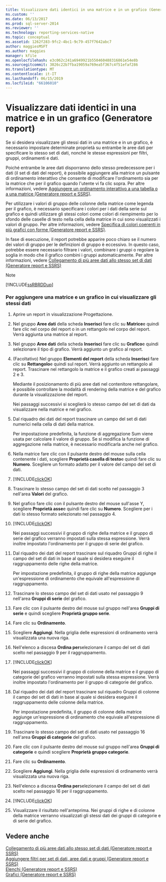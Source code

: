 ```yaml
---
title: Visualizzare dati identici in una matrice e in un grafico (Generatore report) | Microsoft Docs
ms.custom: ''
ms.date: 06/13/2017
ms.prod: sql-server-2014
ms.reviewer: ''
ms.technology: reporting-services-native
ms.topic: conceptual
ms.assetid: 1262f283-9fc2-4bc1-9c79-457f7642abc7
author: maggiesMSFT
ms.author: maggies
manager: kfile
ms.openlocfilehash: e3c062c241a6949921b550460488316861e54e8b
ms.sourcegitcommit: 3026c22b7fba19059a769ea5f367c4f51efaf286
ms.translationtype: MT
ms.contentlocale: it-IT
ms.lasthandoff: 06/15/2019
ms.locfileid: "66106010"
---
```

# <a name="display-the-same-data-on-a-matrix-and-a-chart-report-builder"></a>Visualizzare dati identici in una matrice e in un grafico (Generatore report)
  Se si desidera visualizzare gli stessi dati in una matrice e in un grafico, è necessario impostare determinate proprietà su entrambe le aree dati per specificare lo stesso set di dati, nonché le stesse espressioni per filtri, gruppi, ordinamenti e dati.  
  
 Poiché entrambe le aree dati disporranno dello stesso predecessore per i dati (il set di dati del report), è possibile aggiungere alla matrice un pulsante di ordinamento interattivo che consente di modificare l'ordinamento sia per la matrice che per il grafico quando l'utente vi fa clic sopra. Per altre informazioni, vedere [Aggiungere un ordinamento interattivo a una tabella o a una matrice &#40;Generatore report e SSRS&#41;](add-interactive-sort-to-a-table-or-matrix-report-builder-and-ssrs.md).  
  
 Per utilizzare i valori di gruppo delle colonne della matrice come legenda per il grafico, è necessario specificare i colori per i dati della serie sul grafico e quindi utilizzare gli stessi colori come colori di riempimento per lo sfondo delle caselle di testo nella cella della matrice in cui sono visualizzati i valori di gruppo. Per altre informazioni, vedere [Specifica di colori coerenti in più grafici con forme &#40;Generatore report e SSRS&#41;](charts-report-builder-and-ssrs.md).  
  
 In fase di esecuzione, il report potrebbe apparire poco chiaro se il numero dei valori di gruppo per le definizioni di gruppo è eccessivo. In questo caso, potrebbe essere necessario filtrare i valori, combinare i gruppi o regolare la soglia in modo che il grafico combini i gruppi automaticamente. Per altre informazioni, vedere [Collegamento di più aree dati allo stesso set di dati &#40;Generatore report e SSRS&#41;](linking-multiple-data-regions-to-the-same-dataset-report-builder-and-ssrs.md)  
  
> [!NOTE]  
>  [!INCLUDE[ssRBRDDup](../../includes/ssrbrddup-md.md)]  
  
### <a name="to-add-a-matrix-and-chart-to-display-the-same-data"></a>Per aggiungere una matrice e un grafico in cui visualizzare gli stessi dati  
  
1.  Aprire un report in visualizzazione Progettazione.  
  
2.  Nel gruppo **Aree dati** della scheda **Inserisci** fare clic su **Matrice**e quindi fare clic nel corpo del report o in un rettangolo nel corpo del report. Verrà aggiunta una matrice al report.  
  
3.  Nel gruppo **Aree dati** della scheda **Inserisci** fare clic su **Grafico**e quindi selezionare il tipo di grafico. Verrà aggiunto un grafico al report.  
  
4.  (Facoltativo) Nel gruppo **Elementi del report** della scheda **Inserisci** fare clic su **Rettangolo**e quindi sul report. Verrà aggiunto un rettangolo al report. Trascinare nel rettangolo la matrice e il grafico creati ai passaggi 2 e 3.  
  
     Mediante il posizionamento di più aree dati nel contenitore rettangolare, è possibile controllare la modalità di rendering della matrice e del grafico durante la visualizzazione del report.  
  
     Nei passaggi successivi si sceglierà lo stesso campo del set di dati da visualizzare nella matrice e nel grafico.  
  
5.  Dal riquadro dei dati del report trascinare un campo del set di dati numerici nella cella di dati della matrice.  
  
     Per impostazione predefinita, la funzione di aggregazione Sum viene usata per calcolare il valore di gruppo. Se si modifica la funzione di aggregazione nella matrice, è necessario modificarla anche nel grafico.  
  
6.  Nella matrice fare clic con il pulsante destro del mouse sulla cella contenente i dati, scegliere **Proprietà casella di testo**e quindi fare clic su **Numero**. Scegliere un formato adatto per il valore del campo del set di dati.  
  
7.  [!INCLUDE[clickOK](../../includes/clickok-md.md)]  
  
8.  Trascinare lo stesso campo del set di dati scelto nel passaggio 3 nell'area **Valori** del grafico.  
  
9. Nel grafico fare clic con il pulsante destro del mouse sull'asse Y, scegliere **Proprietà asse**e quindi fare clic su **Numero**. Scegliere per i dati lo stesso formato selezionato nel passaggio 4.  
  
10. [!INCLUDE[clickOK](../../includes/clickok-md.md)]  
  
     Nei passaggi successivi il gruppo di righe della matrice e il gruppo di serie del grafico verranno impostati sulla stessa espressione. Verrà inoltre impostato l'ordinamento per il gruppo di serie del grafico.  
  
11. Dal riquadro dei dati del report trascinare sul riquadro Gruppi di righe il campo del set di dati in base al quale si desidera eseguire il raggruppamento delle righe della matrice.  
  
     Per impostazione predefinita, il gruppo di righe della matrice aggiunge un'espressione di ordinamento che equivale all'espressione di raggruppamento.  
  
12. Trascinare lo stesso campo del set di dati usato nel passaggio 9 nell'area **Gruppi di serie** del grafico.  
  
13. Fare clic con il pulsante destro del mouse sul gruppo nell'area **Gruppi di serie** e quindi scegliere **Proprietà gruppo serie**.  
  
14. Fare clic su **Ordinamento**.  
  
15. Scegliere **Aggiungi**. Nella griglia delle espressioni di ordinamento verrà visualizzata una nuova riga.  
  
16. Nell'elenco a discesa **Ordina per**selezionare il campo del set di dati scelto nel passaggio 9 per il raggruppamento.  
  
17. [!INCLUDE[clickOK](../../includes/clickok-md.md)]  
  
     Nei passaggi successivi il gruppo di colonne della matrice e il gruppo di categorie del grafico verranno impostati sulla stessa espressione. Verrà inoltre impostato l'ordinamento per il gruppo di categorie del grafico.  
  
18. Dal riquadro dei dati del report trascinare sul riquadro Gruppi di colonne il campo del set di dati in base al quale si desidera eseguire il raggruppamento delle colonne della matrice.  
  
     Per impostazione predefinita, il gruppo di colonne della matrice aggiunge un'espressione di ordinamento che equivale all'espressione di raggruppamento.  
  
19. Trascinare lo stesso campo del set di dati usato nel passaggio 16 nell'area **Gruppi di categorie** del grafico.  
  
20. Fare clic con il pulsante destro del mouse sul gruppo nell'area **Gruppi di categorie** e quindi scegliere **Proprietà gruppo categorie**.  
  
21. Fare clic su **Ordinamento**.  
  
22. Scegliere **Aggiungi**. Nella griglia delle espressioni di ordinamento verrà visualizzata una nuova riga.  
  
23. Nell'elenco a discesa **Ordina per**selezionare il campo del set di dati scelto nel passaggio 16 per il raggruppamento.  
  
24. [!INCLUDE[clickOK](../../includes/clickok-md.md)]  
  
25. Visualizzare il risultato nell'anteprima. Nei gruppi di righe e di colonne della matrice verranno visualizzati gli stessi dati dei gruppi di categorie e di serie del grafico.  
  
## <a name="see-also"></a>Vedere anche  
 [Collegamento di più aree dati allo stesso set di dati &#40;Generatore report e SSRS&#41;](linking-multiple-data-regions-to-the-same-dataset-report-builder-and-ssrs.md)   
 [Aggiungere filtri per set di dati, aree dati e gruppi &#40;Generatore report e SSRS&#41;](add-dataset-filters-data-region-filters-and-group-filters.md)   
 [Elenchi &#40;Generatore report e SSRS&#41;](tables-matrices-and-lists-report-builder-and-ssrs.md)   
 [Grafici &#40;Generatore report e SSRS&#41;](charts-report-builder-and-ssrs.md)  
  
  
